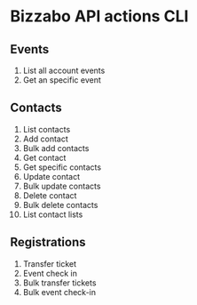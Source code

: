 # Bizzabo API actions CLI

## Events

1. List all account events
2. Get an specific event

## Contacts

1. List contacts
1. Add contact
1. Bulk add contacts
1. Get contact
1. Get specific contacts
1. Update contact
1. Bulk update contacts
1. Delete contact
1. Bulk delete contacts
1. List contact lists

## Registrations

1. Transfer ticket
1. Event check in
1. Bulk transfer tickets
1. Bulk event check-in

